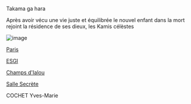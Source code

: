 Takama ga hara

Après avoir vécu une vie juste et équilibrée le nouvel enfant dans la mort rejoint la résidence de ses dieux, les Kamis célèstes

![image](https://user-images.githubusercontent.com/115085398/196280448-5185f902-cb5a-4b5b-9f1a-4e69e779c185.png)


[Paris](https://github.com/Doothrat/TP2-Labyrinthe/blob/main/paris.md)

[ESGI](https://github.com/Doothrat/TP2-Labyrinthe/blob/main/esgi.md)

[Champs d'Ialou](https://github.com/Doothrat/TP2-Labyrinthe/blob/main/champs-d-ialou.md)

[Salle Secrète](https://github.com/Doothrat/TP2-Labyrinthe/blob/main/sallesecrete.md)

COCHET Yves-Marie
